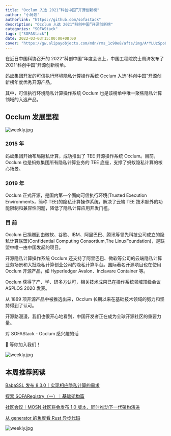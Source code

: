 ```yaml
---
title: "Occlum 入选 2021“科创中国”开源创新榜"
author: "小蚂蚁"
authorlink: "https://github.com/sofastack"
description: "Occlum 入选 2021“科创中国”开源创新榜"
categories: "SOFAStack"
tags: ["SOFAStack"]
date: 2022-03-03T15:00:00+08:00
cover: "https://gw.alipayobjects.com/mdn/rms_1c90e8/afts/img/A*YLUzSpoQQaUAAAAAAAAAAAAAARQnAQ"
---
```


在近日中国科协召开的 2022“科创中国”年度会议上，中国工程院院士周济发布了 2021“科创中国”开源创新榜单。

蚂蚁集团开发的可信执行环境隐私计算操作系统 Occlum 入选“科创中国”开源创新榜年度优秀开源产品。

其中，可信执行环境隐私计算操作系统 Occlum 也是该榜单中唯一聚焦隐私计算领域的入选产品。

## Occlum 发展里程

![weekly.jpg](https://gw.alipayobjects.com/mdn/rms_1c90e8/afts/img/A*N7k3QZCEGNIAAAAAAAAAAAAAARQnAQ)

### 2015 年

蚂蚁集团开始布局隐私计算，成功推出了 TEE 开源操作系统 Occlum。目前，Occlum 也是蚂蚁集团所有隐私计算业务的 TEE 底座，支撑了蚂蚁隐私计算的核心场景。

### 2019 年

Occlum 正式开源，是国内第一个面向可信执行环境(Trusted Execution Environments，简称 TEE)的隐私计算操作系统，解决了云端 TEE 技术额外的功能限制和兼容性问题，降低了隐私计算应用开发门槛。

### 目 前

Occlum 已捐赠到由微软、谷歌、IBM、阿里巴巴、腾讯等领先科技公司成立的隐私计算联盟(Confidential Computing Consortium,The LinuxFoundation)，是联盟中唯一由中国发起的项目。

开源隐私计算操作系统 Occlum 还支持了阿里巴巴、微软等公司的云端隐私计算业务场景和大批隐私计算创业公司的隐私计算平台。国际著名开源项目也在使用 Occlum 开源产品，如 Hyperledger Avalon、Inclavare Container 等。

Occlum 获得了产、学、研多方认可，相关技术成果已在操作系统领域顶级会议 ASPLOS 2020 发表。

从 1869 项开源产品中被推选出来，Occlum 长期以来在基础技术领域的努力和坚持得到了认可。

开源路漫漫，我们也很开心地看到，中国开发者正在成为全球开源社区的重要力量。

对 SOFAStack - Occlum 感兴趣的话

👏 等你加入我们！

![weekly.jpg](https://gw.alipayobjects.com/mdn/rms_1c90e8/afts/img/A*jCJrRqOZbSoAAAAAAAAAAAAAARQnAQ)

## 本周推荐阅读

[BabaSSL 发布 8.3.0｜实现相应隐私计算的需求](https://mp.weixin.qq.com/s?__biz=MzUzMzU5Mjc1Nw==&mid=2247502271&idx=1&sn=861bcea32cc766721bb6fd95361ef6eb&chksm=faa32665cdd4af73dcc42c51f79e6c61035cddf95ecad822ea6e85cb188c60cb85c9b8027484&scene=21)

[探索 SOFARegistry（一）｜基础架构篇](https://mp.weixin.qq.com/s?__biz=MzUzMzU5Mjc1Nw==&mid=2247502139&idx=1&sn=015419fdc360c07030cf147cbfb1cf2f&chksm=faa326e1cdd4aff71d498bbdcdf3e2bf83e53a7a0cfc6c01ff123860e074d199411191b3ea13&scene=21)

[社区会议｜MOSN 社区将会发布 1.0 版本，同时推动下一代架构演进](https://mp.weixin.qq.com/s?__biz=MzUzMzU5Mjc1Nw==&mid=2247502035&idx=1&sn=7854ee79b923d5431903f787ff9edc73&chksm=faa32709cdd4ae1fce7b031a5ceed38018dbcc61da42024649d8ef0c5b39d823d508004239a8&scene=21)

[从 generator 的角度看 Rust 异步代码](https://mp.weixin.qq.com/s?__biz=MzUzMzU5Mjc1Nw==&mid=2247501998&idx=1&sn=f4af7f799bd56e2a4a4196473dca1fc1&chksm=faa32774cdd4ae6288f0ef87907e3c4af82794e684972e63a00cf4741d03fbde75273e0bd27e&scene=21)

![weekly.jpg](https://gw.alipayobjects.com/mdn/rms_1c90e8/afts/img/A*tvfDQLxTbsgAAAAAAAAAAAAAARQnAQ)
